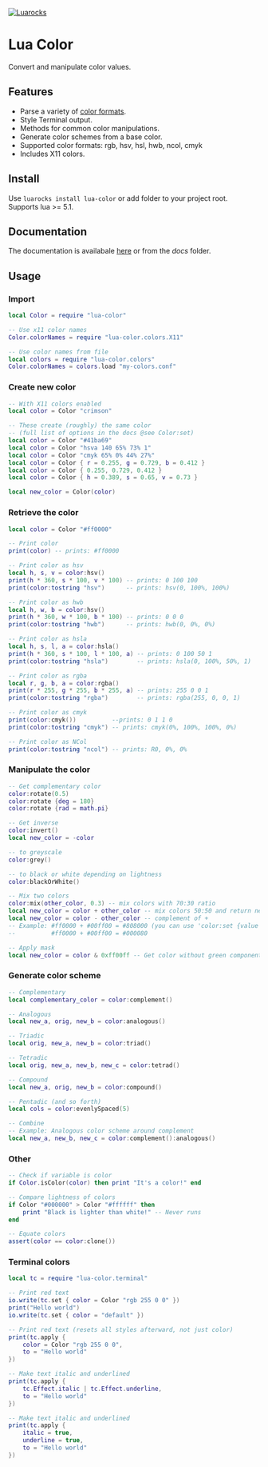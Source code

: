 [![Luarocks](https://img.shields.io/luarocks/v/Firanel/lua-color?label=Luarocks&logo=Lua)](https://luarocks.org/modules/Firanel/lua-color)

# Lua Color

Convert and manipulate color values.

## Features

- Parse a variety of [color formats](https://firanel.github.io/lua-color/classes/Color.html#Color:set).
- Style Terminal output.
- Methods for common color manipulations.
- Generate color schemes from a base color.
- Supported color formats: rgb, hsv, hsl, hwb, ncol, cmyk
- Includes X11 colors.

## Install

Use `luarocks install lua-color` or add folder to your project root.  
Supports lua >= 5.1.

## Documentation

The documentation is availabale [here](https://firanel.github.io/lua-color/index.html)
or from the *docs* folder.

## Usage

### Import
```lua
local Color = require "lua-color"

-- Use x11 color names
Color.colorNames = require "lua-color.colors.X11"

-- Use color names from file
local colors = require "lua-color.colors"
Color.colorNames = colors.load "my-colors.conf"
```

### Create new color
```lua
-- With X11 colors enabled
local color = Color "crimson"

-- These create (roughly) the same color
-- (full list of options in the docs @see Color:set)
local color = Color "#41ba69"
local color = Color "hsva 140 65% 73% 1"
local color = Color "cmyk 65% 0% 44% 27%"
local color = Color { r = 0.255, g = 0.729, b = 0.412 }
local color = Color { 0.255, 0.729, 0.412 }
local color = Color { h = 0.389, s = 0.65, v = 0.73 }

local new_color = Color(color)
```

### Retrieve the color
```lua
local color = Color "#ff0000"

-- Print color
print(color) -- prints: #ff0000

-- Print color as hsv
local h, s, v = color:hsv()
print(h * 360, s * 100, v * 100) -- prints: 0 100 100
print(color:tostring "hsv")      -- prints: hsv(0, 100%, 100%)

-- Print color as hwb
local h, w, b = color:hsv()
print(h * 360, w * 100, b * 100) -- prints: 0 0 0
print(color:tostring "hwb")      -- prints: hwb(0, 0%, 0%)

-- Print color as hsla
local h, s, l, a = color:hsla()
print(h * 360, s * 100, l * 100, a) -- prints: 0 100 50 1
print(color:tostring "hsla")        -- prints: hsla(0, 100%, 50%, 1)

-- Print color as rgba
local r, g, b, a = color:rgba()
print(r * 255, g * 255, b * 255, a) -- prints: 255 0 0 1
print(color:tostring "rgba")        -- prints: rgba(255, 0, 0, 1)

-- Print color as cmyk
print(color:cmyk())          --prints: 0 1 1 0
print(color:tostring "cmyk") -- prints: cmyk(0%, 100%, 100%, 0%)

-- Print color as NCol
print(color:tostring "ncol") -- prints: R0, 0%, 0%
```

### Manipulate the color
```lua
-- Get complementary color
color:rotate(0.5)
color:rotate {deg = 180}
color:rotate {rad = math.pi}

-- Get inverse
color:invert()
local new_color = -color

-- to greyscale
color:grey()

-- to black or white depending on lightness
color:blackOrWhite()

-- Mix two colors
color:mix(other_color, 0.3) -- mix colors with 70:30 ratio
local new_color = color + other_color -- mix colors 50:50 and return new
local new_color = color - other_color -- complement of +
-- Example: #ff0000 + #00ff00 = #808000 (you can use 'color:set {value = 1}' to get #ffff00)
--          #ff0000 + #00ff00 = #000080

-- Apply mask
local new_color = color & 0xff00ff -- Get color without green component
```

### Generate color scheme
``` lua
-- Complementary
local complementary_color = color:complement()

-- Analogous
local new_a, orig, new_b = color:analogous()

-- Triadic
local orig, new_a, new_b = color:triad()

-- Tetradic
local orig, new_a, new_b, new_c = color:tetrad()

-- Compound
local new_a, orig, new_b = color:compound()

-- Pentadic (and so forth)
local cols = color:evenlySpaced(5)

-- Combine
-- Example: Analogous color scheme around complement
local new_a, new_b, new_c = color:complement():analogous()
```

### Other
```lua
-- Check if variable is color
if Color.isColor(color) then print "It's a color!" end

-- Compare lightness of colors
if Color "#000000" > Color "#ffffff" then
    print "Black is lighter than white!" -- Never runs
end

-- Equate colors
assert(color == color:clone())
```

### Terminal colors
```lua
local tc = require "lua-color.terminal"

-- Print red text
io.write(tc.set { color = Color "rgb 255 0 0" })
print("Hello world")
io.write(tc.set { color = "default" })

-- Print red text (resets all styles afterward, not just color)
print(tc.apply {
    color = Color "rgb 255 0 0",
    to = "Hello world"
})

-- Make text italic and underlined
print(tc.apply {
    tc.Effect.italic | tc.Effect.underline,
    to = "Hello world"
})

-- Make text italic and underlined
print(tc.apply {
    italic = true,
    underline = true,
    to = "Hello world"
})
```
